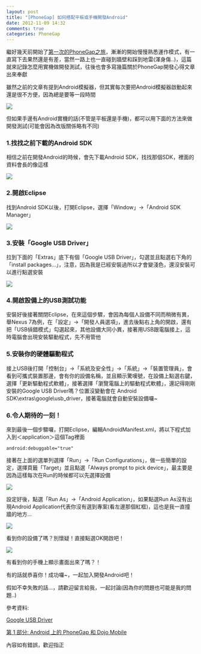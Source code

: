 ```yaml
---
layout: post
title: "[PhoneGap] 如何搭配平板或手機開發Android"
date: 2012-11-09 14:32
comments: true
categories: PhoneGap
---
```


繼好幾天前開始了<a href="http://blog.rx836.tw/blog/phonegap-first/" target="_blank">第一次的PhoneGap之旅</a>，漸漸的開始慢慢熟悉運作模式，有一直寫下去果然還是有差，當然一路上也一直碰到牆壁和踩到地雷(渾身傷..)，這篇就來記錄怎麼用實機做開發測試，往後也會多寫幾篇關於PhoneGap開發心得文章出來奉獻

<!--more-->

雖然之前的文章有提到Android模擬器，但其實每次要把Android模擬器啟動起來還是很不方便，因為總是要等一段時間

<img src="https://lh6.googleusercontent.com/-mBxqTZDV0AI/UJy7d2-dqXI/AAAAAAAAB4Y/hRTlohLYjm4/s630/a1.jpg" />

但如果手邊有Android實機的話(不管是平板還是手機)，都可以用下面的方法來做開發測試(可能會因為改版關係略有不同)

### 1.找找之前下載的Android SDK

相信之前在開發Android的時候，會先下載Android SDK，找找那個SDK，裡面的資料會長的像這樣

<img src="https://lh5.googleusercontent.com/-ny6p8foNJJQ/UJy7dTQ4C5I/AAAAAAAAB4Q/1rL70M7D2-Y/s232/a2.jpg" />

### 2.開啟Eclipse

找到Android SDK以後，打開Eclipse，選擇「Window」->「Android SDK Manager」

<img src="https://lh3.googleusercontent.com/-F24YqktQKuE/UJy7d6jaMCI/AAAAAAAAB4c/5UL63BEf9Zs/s601/a3.jpg" />

### 3.安裝「Google USB Driver」

拉到下面的「Extras」底下有個「Google USB Driver」，勾選並且點選右下角的「install packages...」，注意，因為我是已經安裝過所以才會變淺色，還沒安裝可以進行點選安裝

<img src="https://lh4.googleusercontent.com/-7zkUd652OBw/UJy7eZ6Q1cI/AAAAAAAAB4g/WcSKd8rR0sc/s703/a4.jpg" />

### 4.開啟設備上的USB測試功能

安裝好後接著關閉Eclipse，在來這個步驟，會因為每個人設備不同而稍微有異，舉Nexus 7為例，在「設定」->「開發人員選項」，進去後點右上角的開啟，還有把「USB偵錯模式」勾選起來，其他設備大同小異，接著用USB跟電腦接上，這時電腦會出現安裝驅動程式，先不用管他

### 5.安裝你的硬體驅動程式

接上USB後打開「控制台」->「系統及安全性」->「系統」->「裝置管理員」，會看到可攜式裝置那邊，會有你的設備名稱，並且顯示驚嘆號，在設備上點選右鍵，選擇「更新驅動程式軟體」，接著選擇「瀏覽電腦上的驅動程式軟體」，還記得剛剛安裝的Google USB Driver嗎？位置沒變動會在 Android SDK\extras\google\usb_driver，接著電腦就會自動安裝設備囉~

### 6.令人期待的一刻！

來到最後一個步驟囉，打開Eclipse，編輯AndroidManifest.xml，將以下程式加入到＜application＞這個Tag裡面

	android:debuggable="true"

接著在上面的選單列選擇「Run」->「Run Configurations」，做一些簡單的設定，選擇頁籤「Target」並且點選「Always prompt to pick device」，最主要是因為這樣每次在Run的時候都可以先選擇設備

<img src="https://lh5.googleusercontent.com/-I0yrNYdm1RY/UJy7e8giz5I/AAAAAAAAB40/Hdkv8Ncs-2s/s702/a5.jpg" />

設定好後，點選「Run As」->「Android Application」，如果點選Run As沒有出現Android Application代表你沒有選到專案(看左邊那個紅框)，這也是我一直撞牆的地方...

<img src="https://lh3.googleusercontent.com/-nG-rVob0H0k/UJy7fECMaCI/AAAAAAAAB4w/q1Yp2Is_jQg/s1027/a6.jpg" />

看到你的設備了嗎？別懷疑！直接點選OK開啟吧！

<img src="https://lh5.googleusercontent.com/-gHQrLAMHp_0/UJy7ff6GWmI/AAAAAAAAB4s/ZKxtK4zOfLI/s708/a7.jpg" />

有看到你的手機上顯示畫面出來了嗎？！

有的話就恭喜你！成功囉~，一起加入開發Android吧！

假如不幸失敗的話...，請歡迎留言給我，一起討論(因為你的問題也可能是我的問題..)

參考資料:

<a href="http://developer.android.com/sdk/win-usb.html#WinUsbDriver" target="_blank">Google USB Driver</a>

<a href="http://www.ibm.com/developerworks/cn/web/wa-mobappdev1/index.html" target="_blank">第 1 部分: Android 上的 PhoneGap 和 Dojo Mobile</a>

內容如有錯誤，歡迎指正